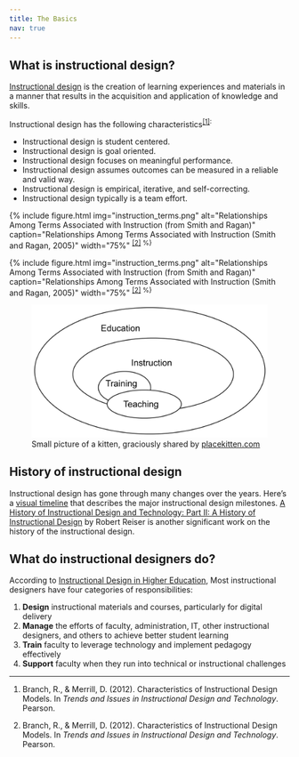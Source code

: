 ```yaml
---
title: The Basics
nav: true
--- 
```


## What is instructional design?

<a href="https://www.td.org/talent-development-glossary-terms/what-is-instructional-design" target="_blank">Instructional design</a> is the creation of learning experiences and materials in a manner that results in the acquisition and application of knowledge and skills.

Instructional design has the following characteristics<sup class="footnote-ref"><a href="#fn1" id="fnref1">[1]</a>:
-	Instructional design is student centered.
-	Instructional design is goal oriented.
-	Instructional design focuses on meaningful performance. 
-	Instructional design assumes outcomes can be measured in a reliable and valid way.
-	Instructional design is empirical, iterative, and self-correcting. 
-	Instructional design typically is a team effort. 

{% include figure.html img="instruction_terms.png" alt="Relationships Among Terms Associated with Instruction (from Smith and Ragan)" caption="Relationships Among Terms Associated with Instruction (Smith and Ragan, 2005)" width="75%" <sup class="footnote-ref"><a href="#fn2" id="fnref2">[2]</a> %}

{% include figure.html img="instruction_terms.png" alt="Relationships Among Terms Associated with Instruction (from Smith and Ragan)" caption="Relationships Among Terms Associated with Instruction (Smith and Ragan, 2005)" width="75%" <sup class="footnote-ref"><a href="#fn2" id="fnref2">[2]</a> %}

<html>
<body>
<figure>
 <img src="https://raw.githubusercontent.com/hanwendong1/IntrotoID/master/images/instruction_terms.png" alt="Small picture of a kitten" />
 <figcaption>
 Small picture of a kitten, graciously shared by <a href="http://placekitten.com">placekitten.com</a>
 </figcaption>
</figure>

</body>
</html>

## History of instructional design

Instructional design has gone through many changes over the years. Here’s a <a href="https://www.instructionaldesigncentral.com/instructional-design-history" target="_blank">visual timeline</a> that describes the major instructional design milestones. <a href="https://alliance-primo.hosted.exlibrisgroup.com/permalink/f/1bsq4kj/TN_cdi_crossref_primary_10_1007_BF02504928" target="_blank">A History of Instructional Design and Technology: Part II: A History of Instructional Design</a> by Robert Reiser is another significant work on the history of the instructional design.

## What do instructional designers do?

According to <a href="https://onlinelearningconsortium.org/wp-content/uploads/2017/07/Instructional-Design-in-Higher-Education-Report.pdf" target="_blank"> Instructional Design in Higher Education</a>, Most instructional designers have four categories of responsibilities:
1. **Design** instructional materials and courses, particularly for digital delivery 
2. **Manage** the efforts of faculty, administration, IT, other instructional designers, and others to achieve better student learning 
3. **Train** faculty to leverage technology and implement pedagogy effectively 
4. **Support** faculty when they run into technical or instructional challenges

<hr class="footnotes-sep">
<ol class="footnotes-list">
<li id="fn1"  class="footnote-item"><p>Branch, R., & Merrill, D. (2012). Characteristics of Instructional Design Models. In <em>Trends and Issues in Instructional Design and Technology</em>. Pearson.</p>
<li id="fn2"  class="footnote-item"><p>Branch, R., & Merrill, D. (2012). Characteristics of Instructional Design Models. In <em>Trends and Issues in Instructional Design and Technology</em>. Pearson.</p>
